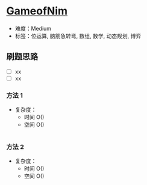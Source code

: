 # [GameofNim](https://leetcode-cn.com/problems/game-of-nim/)

- 难度：Medium
- 标签：位运算, 脑筋急转弯, 数组, 数学, 动态规划, 博弈

## 刷题思路

- [ ] xx
- [ ] xx

### 方法 1

- 复杂度：
    - 时间 O()
    - 空间 O()

``` js

```

### 方法 2

- 复杂度：
    - 时间 O()
    - 空间 O()

``` js

```
